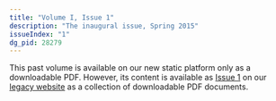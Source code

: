 ```yaml
---
title: "Volume I, Issue 1"
description: "The inaugural issue, Spring 2015"
issueIndex: "1"
dg_pid: 28279
---
```

This past volume is available on our new static platform only as a downloadable PDF. However, its content is available as [Issue 1](https://rootstalk-archive.grinnell.edu/issue/1) on our [legacy website](https://rootstalk-archive.grinnell.edu) as a collection of downloadable PDF documents.
